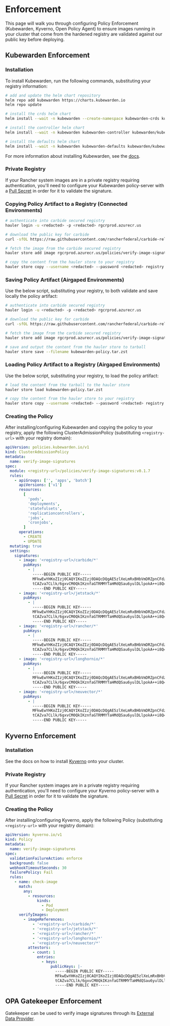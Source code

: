 # Enforcement

This page will walk you through configuring Policy Enforcement (Kubewarden, Kyverno, Open Policy Agent) to ensure images running in your cluster that come from the hardened registry are validated against our public key before deploying.

## Kubewarden Enforcement

### Installation

To install Kubewarden, run the following commands, substituting your registry information:

```bash
# add and update the helm chart repository
helm repo add kubewarden https://charts.kubewarden.io
helm repo update

# install the crds helm chart
helm install --wait -n kubewarden --create-namespace kubewarden-crds kubewarden/kubewarden-crds

# install the controller helm chart
helm install --wait -n kubewarden kubewarden-controller kubewarden/kubewarden-controller --set "common.cattle.systemDefaultRegistry=<registry-url>"

# install the defaults helm chart
helm install --wait -n kubewarden kubewarden-defaults kubewarden/kubewarden-defaults --set "common.cattle.systemDefaultRegistry=<registry-url>" kubewarden/kubewarden-defaults
```

For more information about installing Kubewarden, see the [docs](https://docs.kubewarden.io/quick-start#installation).

### Private Registry

If your Rancher system images are in a private registry requiring authentication, you'll need to configure your Kubewarden policy-server with a [Pull Secret](https://docs.kubewarden.io/operator-manual/policy-servers/private-registry) in order for it to validate the signature.

### Copying Policy Artifact to a Registry (Connected Environments)

```bash
# authenticate into carbide secured registry
hauler login -u <redacted> -p <redacted> rgcrprod.azurecr.us

# download the public key for carbide
curl -sfOL https://raw.githubusercontent.com/rancherfederal/carbide-releases/main/carbide-key.pub

# fetch the image from the carbide secured registry
hauler store add image rgcrprod.azurecr.us/policies/verify-image-signatures:v0.1.7 --key carbide-key.pub --platform linux/amd64

# copy the content from the hauler store to your registry
hauler store copy --username <redacted> --password <redacted> registry://<registry-url>
```

### Saving Policy Artifact (Airgaped Environments)

Use the below script, substituting your registry, to both validate and save locally the policy artifact:

```bash
# authenticate into carbide secured registry
hauler login -u <redacted> -p <redacted> rgcrprod.azurecr.us

# download the public key for carbide
curl -sfOL https://raw.githubusercontent.com/rancherfederal/carbide-releases/main/carbide-key.pub

# fetch the image from the carbide secured registry
hauler store add image rgcrprod.azurecr.us/policies/verify-image-signatures:v0.1.7 --key carbide-key.pub --platform linux/amd64

# save and output the content from the hauler store to tarball
hauler store save --filename kubewarden-policy.tar.zst
```

### Loading Policy Artifact to a Registry (Airgaped Environments)

Use the below script, substituting your registry, to load the policy artifact:

```bash
# load the content from the tarball to the hauler store
hauler store load kubewarden-policy.tar.zst

# copy the content from the hauler store to your registry
hauler store copy --username <redacted> --password <redacted> registry://<registry-url>
```

### Creating the Policy

After installing/configuring Kubewarden and copying the policy to your registry, apply the following ClusterAdmissionPolicy (substituting `<registry-url>` with your registry domain):

```yaml
apiVersion: policies.kubewarden.io/v1
kind: ClusterAdmissionPolicy
metadata:
  name: verify-image-signatures
spec:
  module: <registry-url>/policies/verify-image-signatures:v0.1.7
  rules:
    - apiGroups: ['', 'apps', 'batch']
      apiVersions: ['v1']
      resources:
        [
          'pods',
          'deployments',
          'statefulsets',
          'replicationcontrollers',
          'jobs',
          'cronjobs',
        ]
      operations:
        - CREATE
        - UPDATE
  mutating: true
  settings:
    signatures:
      - image: '<registry-url>/carbide/*'
        pubKeys:
          - |
            -----BEGIN PUBLIC KEY-----
            MFkwEwYHKoZIzj0CAQYIKoZIzj0DAQcDQgAE5zlXeLmRxBHbVmDRZpnCFdzKhyKO
            tCAZva7CLlk/6gxvCM0QkIKznfaGTRMMYTaHMdQSau6yulDLlpokA++i8Q==
            -----END PUBLIC KEY-----
      - image: '<registry-url>/jetstack/*'
        pubKeys:
          - |
            -----BEGIN PUBLIC KEY-----
            MFkwEwYHKoZIzj0CAQYIKoZIzj0DAQcDQgAE5zlXeLmRxBHbVmDRZpnCFdzKhyKO
            tCAZva7CLlk/6gxvCM0QkIKznfaGTRMMYTaHMdQSau6yulDLlpokA++i8Q==
            -----END PUBLIC KEY-----
      - image: '<registry-url>/rancher/*'
        pubKeys:
          - |
            -----BEGIN PUBLIC KEY-----
            MFkwEwYHKoZIzj0CAQYIKoZIzj0DAQcDQgAE5zlXeLmRxBHbVmDRZpnCFdzKhyKO
            tCAZva7CLlk/6gxvCM0QkIKznfaGTRMMYTaHMdQSau6yulDLlpokA++i8Q==
            -----END PUBLIC KEY-----
      - image: '<registry-url>/longhornio/*'
        pubKeys:
          - |
            -----BEGIN PUBLIC KEY-----
            MFkwEwYHKoZIzj0CAQYIKoZIzj0DAQcDQgAE5zlXeLmRxBHbVmDRZpnCFdzKhyKO
            tCAZva7CLlk/6gxvCM0QkIKznfaGTRMMYTaHMdQSau6yulDLlpokA++i8Q==
            -----END PUBLIC KEY-----
      - image: '<registry-url>/neuvector/*'
        pubKeys:
          - |
            -----BEGIN PUBLIC KEY-----
            MFkwEwYHKoZIzj0CAQYIKoZIzj0DAQcDQgAE5zlXeLmRxBHbVmDRZpnCFdzKhyKO
            tCAZva7CLlk/6gxvCM0QkIKznfaGTRMMYTaHMdQSau6yulDLlpokA++i8Q==
            -----END PUBLIC KEY-----
```

## Kyverno Enforcement

### Installation

See the docs on how to install [Kyverno](https://kyverno.io/docs/installation) onto your cluster.

### Private Registry

If your Rancher system images are in a private registry requiring authentication, you'll need to configure your Kyverno policy-server with a [Pull Secret](https://kyverno.io/policies/other/require_imagepullsecrets/require_imagepullsecrets) in order for it to validate the signature.

### Creating the Policy

After installing/configuring Kyverno, apply the following Policy (substituting `<registry-url>` with your registry domain):

```yaml
apiVersion: kyverno.io/v1
kind: Policy
metadata:
  name: verify-image-signatures
spec:
  validationFailureAction: enforce
  background: false
  webhookTimeoutSeconds: 30
  failurePolicy: Fail
  rules:
    - name: check-image
      match:
        any:
          - resources:
              kinds:
                - Pod
                - Deployment
      verifyImages:
        - imageReferences:
            - '<registry-url>/carbide/*'
            - '<registry-url>/jetstack/*'
            - '<registry-url>/rancher/*'
            - '<registry-url>/longhornio/*'
            - '<registry-url>/neuvector/*'
          attestors:
            - count: 1
              entries:
                - keys:
                    publicKeys: |-
                      -----BEGIN PUBLIC KEY-----
                      MFkwEwYHKoZIzj0CAQYIKoZIzj0DAQcDQgAE5zlXeLmRxBHbVmDRZpnCFdzKhyKO
                      tCAZva7CLlk/6gxvCM0QkIKznfaGTRMMYTaHMdQSau6yulDLlpokA++i8Q==
                      -----END PUBLIC KEY-----
```

## OPA Gatekeeper Enforcement

Gatekeeper can be used to verify image signatures through its [External Data Provider](https://open-policy-agent.github.io/gatekeeper/website/docs/externaldata).
